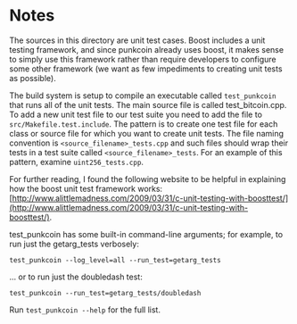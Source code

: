 # Notes
The sources in this directory are unit test cases.  Boost includes a
unit testing framework, and since punkcoin already uses boost, it makes
sense to simply use this framework rather than require developers to
configure some other framework (we want as few impediments to creating
unit tests as possible).

The build system is setup to compile an executable called `test_punkcoin`
that runs all of the unit tests.  The main source file is called
test_bitcoin.cpp. To add a new unit test file to our test suite you need 
to add the file to `src/Makefile.test.include`. The pattern is to create 
one test file for each class or source file for which you want to create 
unit tests.  The file naming convention is `<source_filename>_tests.cpp` 
and such files should wrap their tests in a test suite 
called `<source_filename>_tests`. For an example of this pattern, 
examine `uint256_tests.cpp`.

For further reading, I found the following website to be helpful in
explaining how the boost unit test framework works:
[http://www.alittlemadness.com/2009/03/31/c-unit-testing-with-boosttest/](http://www.alittlemadness.com/2009/03/31/c-unit-testing-with-boosttest/).

test_punkcoin has some built-in command-line arguments; for
example, to run just the getarg_tests verbosely:

    test_punkcoin --log_level=all --run_test=getarg_tests

... or to run just the doubledash test:

    test_punkcoin --run_test=getarg_tests/doubledash

Run `test_punkcoin --help` for the full list.


